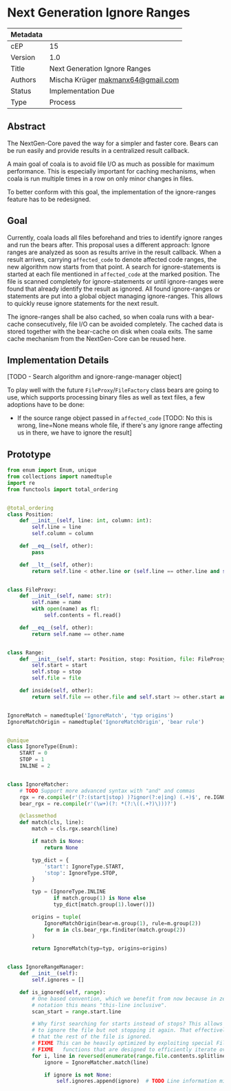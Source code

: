 # Next Generation Ignore Ranges

| Metadata     |                                         |
| ------------ |-----------------------------------------|
| cEP          | 15                                      |
| Version      | 1.0                                     |
| Title        | Next Generation Ignore Ranges           |
| Authors      | Mischa Krüger <makmanx64@gmail.com>     |
| Status       | Implementation Due                      |
| Type         | Process                                 |

## Abstract

The NextGen-Core paved the way for a simpler and faster core. Bears can
be run easily and provide results in a centralized result callback.

A main goal of coala is to avoid file I/O as much as possible for maximum
performance. This is especially important for caching mechanisms, when
coala is run multiple times in a row on only minor changes in files.

To better conform with this goal, the implementation of the ignore-ranges
feature has to be redesigned.

## Goal

Currently, coala loads all files beforehand and tries to identify ignore
ranges and run the bears after. This proposal uses a different approach:
Ignore ranges are analyzed as soon as results arrive in the result callback.
When a result arrives, carrying `affected_code` to denote affected code ranges,
the new algorithm now starts from that point. A search for ignore-statements
is started at each file mentioned in `affected_code` at the marked position.
The file is scanned completely for ignore-statements or until ignore-ranges
were found that already identify the result as ignored. All found ignore-ranges
or statements are put into a global object managing ignore-ranges. This allows
to quickly reuse ignore statements for the next result.

The ignore-ranges shall be also cached, so when coala runs with a bear-cache
consecutively, file I/O can be avoided completely. The cached data is stored
together with the bear-cache on disk when coala exits.
The same cache mechanism from the NextGen-Core can be reused here.

## Implementation Details

[TODO - Search algorithm and ignore-range-manager object]

To play well with the future `FileProxy`/`FileFactory` class bears are going to
use, which supports processing binary files as well as text files, a few
adoptions have to be done:
- If the source range object passed in `affected_code` [TODO: No this is wrong, line=None means whole file, if there's any ignore range affecting us in there, we have to ignore the result]

## Prototype

```python
from enum import Enum, unique
from collections import namedtuple
import re
from functools import total_ordering


@total_ordering
class Position:
    def __init__(self, line: int, column: int):
        self.line = line
        self.column = column

    def __eq__(self, other):
        pass

    def __lt__(self, other):
        return self.line < other.line or (self.line == other.line and self.column < other.column)


class FileProxy:
    def __init__(self, name: str):
        self.name = name
        with open(name) as fl:
            self.contents = fl.read()

    def __eq__(self, other):
        return self.name == other.name


class Range:
    def __init__(self, start: Position, stop: Position, file: FileProxy = None):
        self.start = start
        self.stop = stop
        self.file = file

    def inside(self, other):
        return self.file == other.file and self.start >= other.start and self.stop <= other.stops


IgnoreMatch = namedtuple('IgnoreMatch', 'typ origins')
IgnoreMatchOrigin = namedtuple('IgnoreMatchOrigin', 'bear rule')


@unique
class IgnoreType(Enum):
    START = 0
    STOP = 1
    INLINE = 2


class IgnoreMatcher:
    # TODO Support more advanced syntax with "and" and commas
    rgx = re.compile(r'(?:(start|stop) )?ignor(?:e|ing) (.+)$', re.IGNORECASE)
    bear_rgx = re.compile(r'(\w+)(?: *(?:\((.+?)\)))?')

    @classmethod
    def match(cls, line):
        match = cls.rgx.search(line)

        if match is None:
            return None

        typ_dict = {
            'start': IgnoreType.START,
            'stop': IgnoreType.STOP,
        }

        typ = (IgnoreType.INLINE
               if match.group(1) is None else
               typ_dict[match.group(1).lower()])

        origins = tuple(
            IgnoreMatchOrigin(bear=m.group(1), rule=m.group(2))
            for m in cls.bear_rgx.finditer(match.group(2))
        )

        return IgnoreMatch(typ=typ, origins=origins)


class IgnoreRangeManager:
    def __init__(self):
        self.ignores = []

    def is_ignored(self, range):
        # One based convention, which we benefit from now because in zero-based
        # notation this means "this-line inclusive".
        scan_start = range.start.line

        # Why first searching for starts instead of stops? This allows starting
        # to ignore the file but not stopping it again. That effectively means
        # that the rest of the file is ignored.
        # FIXME This can be heavily optimized by exploiting special FileProxy
        # FIXME   functions that are designed to efficiently iterate over lines in files.
        for i, line in reversed(enumerate(range.file.contents.splitlines()[:scan_start])):
            ignore = IgnoreMatcher.match(line)

            if ignore is not None:
                self.ignores.append(ignore)  # TODO Line information missing
```
